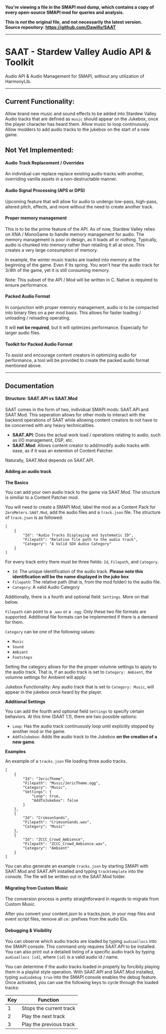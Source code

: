**You're viewing a file in the SMAPI mod dump, which contains a copy of every open-source SMAPI mod
for queries and analysis.**

**This is _not_ the original file, and not necessarily the latest version.**  
**Source repository: https://github.com/Dawilly/SAAT**

----

# SAAT - Stardew Valley Audio API &amp; Toolkit

Audio API & Audio Management for SMAPI, without any utilization of HarmonyLib.

---

## Current Functionality:
Allow brand new music and sound effects to be added into Stardew Valley
Audio tracks that are defined as `music` should appear on the Jukebox, once the player character has heard them.
Allow music to loop continuously.
Allow modders to add audio tracks to the jukebox on the start of a new game.

## Not Yet Implemented:

#### Audio Track Replacement / Overrides
An individual can replace replace existing audio tracks with another, overriding vanilla assets in a non-destructable manner.

#### Audio Signal Processing (APS or DPS)
Upcoming feature that will allow for audio to undergo low-pass, high-pass, altered pitch, effects, and more without the need to create another track.

#### Proper memory management
This is to be the prime feature of the API. As of now, Stardew Valley relies on XNA / MonoGame to handle memory management for audio. The memory management is poor in design, as it loads all or nothing. Typically, audio is chunked into memory rather than retailing it all at once. This creates a very large consumption of memory.

In example, the winter music tracks are loaded into memory at the beginning of the game. Even if its spring. You won't hear the audio track for 3/4th of the game, yet it is still consuming memory.

Note: This subset of the API / Mod will be written in C. Native is required to ensure performance.

#### Packed Audio Format
In conjunction with proper memory management, audio is to be compacted into binary files on a per mod basis. This allows for faster loading / unloading / reloading operating.

It will **not be required**, but it will optimizes performance. Especially for larger audio files.

#### Toolkit for Packed Audio Format
To assist and encourage content creators in optimizing audio for performance, a tool will be provided to create the packed audio format mentioned above.

---

## Documentation

#### Structure: SAAT.API vs SAAT.Mod

SAAT comes in the form of two, individual SMAPI mods: SAAT.API and SAAT.Mod. This seperation allows for other mods to interact with the backend operations of SAAT while allowing content creators to not have to be concerned with any heavy technicalities.

- **SAAT.API**: Does the actual work load / operations relating to audio, such as I/O management, DSP, etc.
- **SAAT.Mod**: Allows content creator to add/modify audio tracks with ease, as if it was an extention of Content Patcher.

Naturally, SAAT.Mod depends on SAAT.API.

#### Adding an audio track

**The Basics**

You can add your own audio track to the game via SAAT.Mod. The structure is similiar to a Content Patcher mod.

You will need to create a SMAPI Mod, label the mod as a Content Pack for `ZeroMeters.SAAT.Mod`, add the audio files and a `track.json` file. The structure of `track.json` is as followed:

```
[
    {
        "Id": "Audio Tracks Displaying and Systematic ID",
        "Filepath": "Relative file path to the audio track",
        "Category": "A Valid SDV Audio Category"
    }
]
```

For every track entry there must be three fields: `Id`, `Filepath`, and `Category`.
- `Id`: The unique identification of the audio track. **Please note this identification will be the name displayed in the juke box**
- `Filepath`: The relative path (that is, from the mod folder) to the audio file.
- `Category`: A valid Audio Category

Additionally, there is a fourth and optional field: `Settings`. More on that below.

`Filepath` can point to a `.wav` or a `.ogg`. Only these two file formats are supported. Additional file formats can be implemented if there is a demand for them.

`Category` can be one of the following values:
- `Music`
- `Sound`
- `Ambient`
- `Footsteps`

Setting the category allows for the the proper volumne settings to apply to the audio track. That is, if an audio track is set to `Category: Ambient`, the volumne settings for Ambient will apply.

Jukebox Functionality: Any audio track that is set to `Category: Music`, will appear in the jukebox once heard by the player.

**Additional Settings**

You can add the fourth and optional field `Settings` to specify certain behaviors. At this time (SAAT 1.1), there are two possible options:

- `Loop`: Has the audio track continuously loop until explicitly stopped by another mod or the game.
- `AddToJukebox`: Adds the audio track to the Jukebox **on the creation of a new game**.

**Examples**

An example of a `tracks.json` file loading three audio tracks.

```
[
    {
        "Id": "JericTheme",
        "Filepath": "Music/JericTheme.ogg",
        "Category": "Music",
        "Settings": {
            "Loop": true,
            "AddToJukebox": false
        }
    },
    {
        "Id": "CrimsonSands",
        "Filepath": "CrimsonSands.wav",
        "Category": "Music"
    },
    {
        "Id": "ZCCC_Crowd_Ambience",
        "Filepath": "ZCCC_Crowd_Ambience.wav",
        "Category": "Ambient"
    }
]

```

You can also generate an example `tracks.json` by starting SMAPI with SAAT.Mod and SAAT.API installed and typing `tracktemplate` into the console.
The file will be written out in the SAAT.Mod folder.

#### Migrating from Custom Music

The conversion process is pretty straightforward in regards to migrate from Custom Music. 

After you convert your content.json to a tracks.json, in your map files and event script files, remove all `cm:` prefixes from the audio IDs.

#### Debugging & Visibility

You can observe which audio tracks are loaded by typing `audioallocs` into the SMAPI console. This command only requires SAAT.API to be installed. You can also print out a detailed listing of a specific audio track by typing `audioallocs [id]`, where `[id]` is a valid audio id / name.

You can determine if the audio tracks loaded in properly by forcibily playing them in a playlist style operation. With SAAT.API and SAAT.Mod installed, typing `audiodebug true` into the SMAPI console enables the debug feature. Once activated, you can use the following keys to cycle through the loaded tracks:

| Key | Function                |
|-----|-------------------------|
|  1  | Stops the current track |
|  2  | Play the next track     |
|  3  | Play the previous track |

